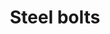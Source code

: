 ---
layout: item
title: Steel bolts
item-id: 9141
datatable: true
id: 9141
name: "Steel bolts"
members: true
lowalch: 3
highalch: 4
examine: "Steel crossbow bolts."
monsters:
  - id: 561
    name: "Sorebones"
    members: true
    combat_level: 57
    wiki_url: "https://oldschool.runescape.wiki/w/Sorebones"
    drops:
      - quantity: "2-12"
        rarity: 0.0234375
    image: "https://oldschool.runescape.wiki/images/thumb/2/2a/Sorebones.png/130px-Sorebones.png?d4d15"
  - id: 563
    name: "Zombie pirate"
    members: true
    combat_level: 57
    wiki_url: "https://oldschool.runescape.wiki/w/Zombie_pirate#7"
    drops:
      - quantity: "2-12"
        rarity: 0.0234375
    image: "https://oldschool.runescape.wiki/images/thumb/e/eb/Zombie_pirate_%281%29.png/137px-Zombie_pirate_%281%29.png?01fc5"
---